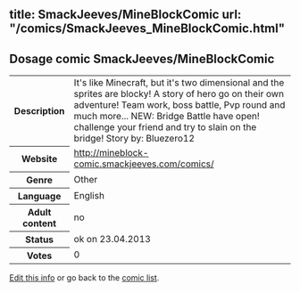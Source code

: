 title: SmackJeeves/MineBlockComic
url: "/comics/SmackJeeves_MineBlockComic.html"
---
Dosage comic SmackJeeves/MineBlockComic
-----------------------------------------

<table class="comicinfo">
<tr>
<th>Description</th><td>It's like Minecraft, but it's two dimensional and the sprites are blocky! A story of hero go on their own adventure! Team work, boss battle, Pvp round and much more... NEW: Bridge Battle have open! challenge your friend and try to slain on the bridge! Story by: Bluezero12</td>
</tr>
<tr>
<th>Website</th><td><a href="http://mineblock-comic.smackjeeves.com/comics/">http://mineblock-comic.smackjeeves.com/comics/</a></td>
</tr>
<tr>
<th>Genre</th><td>Other</td>
</tr>
<tr>
<th>Language</th><td>English</td>
</tr>
<tr>
<th>Adult content</th><td>no</td>
</tr>
<tr>
<th>Status</th><td>ok on 23.04.2013</td>
</tr>
<tr>
<th>Votes</th><td>0</div></td>
</tr>
</table>

[Edit this info](/comics/SmackJeeves_MineBlockComic_edit.html) or go back to the [comic list](../comic-index.html).
